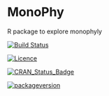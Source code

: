 # MonoPhy
R package to explore monophyly

[![Build Status](https://travis-ci.org/oschwery/MonoPhy.svg?branch=master)](https://travis-ci.org/oschwery/MonoPhy)

[![Licence](https://img.shields.io/badge/licence-GPL--3-blue.svg)](https://www.gnu.org/licenses/gpl-3.0.en.html)

[![CRAN_Status_Badge](http://www.r-pkg.org/badges/version/MonoPhy)](https://cran.r-project.org/package=MonoPhy)

[![packageversion](https://img.shields.io/badge/GitHub%20Package%20version-1.3-orange.svg?style=flat-square)](commits/master)
